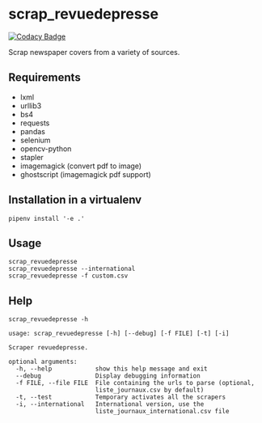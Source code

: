 # scrap_revuedepresse

[![Codacy Badge](https://api.codacy.com/project/badge/Grade/6a62746ff508448aadf4eb2c43dfb53e)](https://app.codacy.com/app/dbeley/scrap_revuedepresse?utm_source=github.com&utm_medium=referral&utm_content=dbeley/scrap_revuedepresse&utm_campaign=Badge_Grade_Dashboard)

Scrap newspaper covers from a variety of sources.

## Requirements

- lxml
- urllib3
- bs4
- requests
- pandas
- selenium
- opencv-python
- stapler
- imagemagick (convert pdf to image)
- ghostscript (imagemagick pdf support)

## Installation in a virtualenv

```
pipenv install '-e .'
```

## Usage

```
scrap_revuedepresse
scrap_revuedepresse --international
scrap_revuedepresse -f custom.csv
```

## Help

```
scrap_revuedepresse -h
```

```
usage: scrap_revuedepresse [-h] [--debug] [-f FILE] [-t] [-i]

Scraper revuedepresse.

optional arguments:
  -h, --help            show this help message and exit
  --debug               Display debugging information
  -f FILE, --file FILE  File containing the urls to parse (optional,
                        liste_journaux.csv by default)
  -t, --test            Temporary activates all the scrapers
  -i, --international   International version, use the
                        liste_journaux_international.csv file
```
